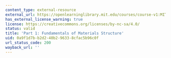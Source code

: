 ```yaml
---
content_type: external-resource
external_url: https://openlearninglibrary.mit.edu/courses/course-v1:MITx+3.012S.1x+1T2019/about
has_external_license_warning: true
license: https://creativecommons.org/licenses/by-nc-sa/4.0/
status: valid
title: 'Part 1: Fundamentals of Materials Structure'
uid: 0a9f1d7b-b2d2-40b2-9633-8cfac5b96c0f
url_status_code: 200
wayback_url: ''
---
```

